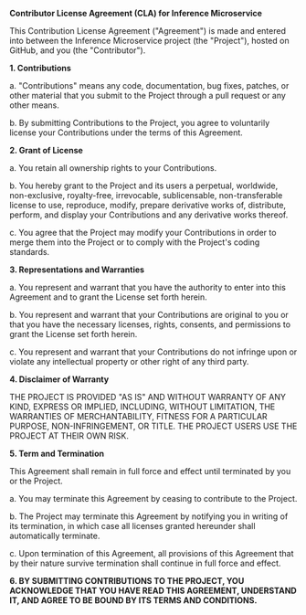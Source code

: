**Contributor License Agreement (CLA) for Inference Microservice**

This Contribution License Agreement ("Agreement") is made and entered into between the Inference Microservice project (the "Project"), hosted on GitHub, and you (the "Contributor").

**1. Contributions**

a. "Contributions" means any code, documentation, bug fixes, patches, or other material that you submit to the Project through a pull request or any other means.

b. By submitting Contributions to the Project, you agree to voluntarily license your Contributions under the terms of this Agreement.

**2. Grant of License**

a. You retain all ownership rights to your Contributions.

b. You hereby grant to the Project and its users a perpetual, worldwide, non-exclusive, royalty-free, irrevocable, sublicensable, non-transferable license to use, reproduce, modify, prepare derivative works of, distribute, perform, and display your Contributions and any derivative works thereof.

c. You agree that the Project may modify your Contributions in order to merge them into the Project or to comply with the Project's coding standards.

**3. Representations and Warranties**

a. You represent and warrant that you have the authority to enter into this Agreement and to grant the License set forth herein.

b. You represent and warrant that your Contributions are original to you or that you have the necessary licenses, rights, consents, and permissions to grant the License set forth herein.

c. You represent and warrant that your Contributions do not infringe upon or violate any intellectual property or other right of any third party.

**4. Disclaimer of Warranty**

THE PROJECT IS PROVIDED "AS IS" AND WITHOUT WARRANTY OF ANY KIND, EXPRESS OR IMPLIED, INCLUDING, WITHOUT LIMITATION, THE WARRANTIES OF MERCHANTABILITY, FITNESS FOR A PARTICULAR PURPOSE, NON-INFRINGEMENT, OR TITLE. THE PROJECT USERS USE THE PROJECT AT THEIR OWN RISK.

**5. Term and Termination**

This Agreement shall remain in full force and effect until terminated by you or the Project.

a. You may terminate this Agreement by ceasing to contribute to the Project.

b. The Project may terminate this Agreement by notifying you in writing of its termination, in which case all licenses granted hereunder shall automatically terminate.

c. Upon termination of this Agreement, all provisions of this Agreement that by their nature survive termination shall continue in full force and effect.

**6. BY SUBMITTING CONTRIBUTIONS TO THE PROJECT, YOU ACKNOWLEDGE THAT YOU HAVE READ THIS AGREEMENT, UNDERSTAND IT, AND AGREE TO BE BOUND BY ITS TERMS AND CONDITIONS.**
